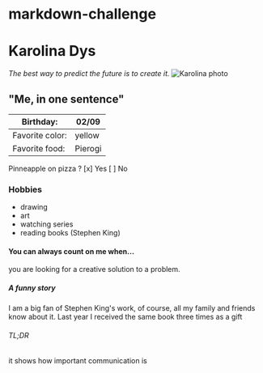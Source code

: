 # markdown-challenge
# **Karolina Dys** 
*The best way to predict the future is to create it.*
![Karolina photo](https://i.pinimg.com/564x/50/20/85/5020852ac5e8e46be8d03c4dc751284d.jpg)
## "Me, in one sentence"
Birthday: | 02/09
------------ | -------------
Favorite color: | yellow
Favorite food: | Pierogi

Pinneapple on pizza ? 
[x] Yes
[ ] No
### Hobbies  
* drawing
* art
* watching series
* reading books (Stephen King)
 #### You can always count on me when...
 you are looking for a creative solution to a problem.
 ##### A funny story 
I am a big fan of Stephen King's work, of course, all my family and friends know about it. Last year I received the same book three times as a gift
###### TL;DR
it shows how important communication is
